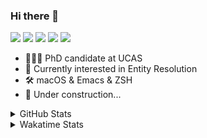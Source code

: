 ### Hi there 👋

[![](https://img.shields.io/badge/-Email-325180?logo=maildotru&logoColor=white&style=flat-square)](mailto:wang@tianshu.me)
[![](https://img.shields.io/badge/-GitHub-black?logo=GitHub&style=flat-square)](https://github.com/tshu-w)
[![](https://img.shields.io/badge/-Telegram-26a5e4?labelColor=fafafa&logo=telegram&style=flat-square)](https://t.me/tshu_w) 
[![](https://img.shields.io/badge/-Twitter-1da1f2?logo=Twitter&logoColor=white&style=flat-square)](https://twitter.com/tshu_w)
[![](https://komarev.com/ghpvc/?username=tshu-w&color=blueviolet&style=flat-square)]()



- 🧑🏻‍🎓 PhD candidate at UCAS
- 🔭 Currently interested in Entity Resolution
- 🛠 macOS & Emacs & ZSH
- 🚧 Under construction...

<details>

<summary>GitHub Stats</summary>

![Tianshu's GitHub stats](https://github-readme-stats.vercel.app/api?username=tshu-w&show_icons=true&theme=buefy&count_private=true)
  
</details>


<details>
  <summary>Wakatime Stats</summary>

  Currently, files accessed by tramp cannot be tracked by wakatime, see https://github.com/wakatime/wakatime-mode/issues/27
  <br>
  
<!--START_SECTION:waka-->
**I'm an Early 🐤** 

```text
🌞 Morning    60 commits     ████░░░░░░░░░░░░░░░░░░░░░   18.18% 
🌆 Daytime    113 commits    ████████░░░░░░░░░░░░░░░░░   34.24% 
🌃 Evening    146 commits    ███████████░░░░░░░░░░░░░░   44.24% 
🌙 Night      11 commits     ░░░░░░░░░░░░░░░░░░░░░░░░░   3.33%

```
📅 **I'm Most Productive on Monday** 

```text
Monday       81 commits     ██████░░░░░░░░░░░░░░░░░░░   24.55% 
Tuesday      48 commits     ███░░░░░░░░░░░░░░░░░░░░░░   14.55% 
Wednesday    29 commits     ██░░░░░░░░░░░░░░░░░░░░░░░   8.79% 
Thursday     27 commits     ██░░░░░░░░░░░░░░░░░░░░░░░   8.18% 
Friday       27 commits     ██░░░░░░░░░░░░░░░░░░░░░░░   8.18% 
Saturday     81 commits     ██████░░░░░░░░░░░░░░░░░░░   24.55% 
Sunday       37 commits     ██░░░░░░░░░░░░░░░░░░░░░░░   11.21%

```


📊 **This Week I Spent My Time On** 

```text
💬 Programming Languages: 
sh                       18 hrs 19 mins      ███████████████░░░░░░░░░░   60.28% 
Org                      5 hrs 12 mins       ████░░░░░░░░░░░░░░░░░░░░░   17.13% 
Emacs Lisp               5 hrs 10 mins       ████░░░░░░░░░░░░░░░░░░░░░   17.03% 
Python                   32 mins             ░░░░░░░░░░░░░░░░░░░░░░░░░   1.79% 
Other                    29 mins             ░░░░░░░░░░░░░░░░░░░░░░░░░   1.64%

🔥 Editors: 
Zsh                      18 hrs 19 mins      ███████████████░░░░░░░░░░   60.28% 
Emacs                    12 hrs              █████████░░░░░░░░░░░░░░░░   39.49% 
Sublime Text             4 mins              ░░░░░░░░░░░░░░░░░░░░░░░░░   0.23%

🐱‍💻 Projects: 
multimodalER             11 hrs              █████████░░░░░░░░░░░░░░░░   36.19% 
Terminal                 6 hrs 6 mins        █████░░░░░░░░░░░░░░░░░░░░   20.08% 
Unknown Project          5 hrs 52 mins       ████░░░░░░░░░░░░░░░░░░░░░   19.32% 
emacs                    5 hrs 35 mins       ████░░░░░░░░░░░░░░░░░░░░░   18.41% 
entity_resolution        44 mins             ░░░░░░░░░░░░░░░░░░░░░░░░░   2.41%

💻 Operating System: 
Mac                      16 hrs 50 mins      █████████████░░░░░░░░░░░░   55.38% 
Linux                    13 hrs 33 mins      ███████████░░░░░░░░░░░░░░   44.62%

```

**I Mostly Code in Python** 

```text
Python                   5 repos             ███████░░░░░░░░░░░░░░░░░░   27.78% 
JavaScript               3 repos             ████░░░░░░░░░░░░░░░░░░░░░   16.67% 
HTML                     2 repos             ██░░░░░░░░░░░░░░░░░░░░░░░   11.11% 
Emacs Lisp               2 repos             ██░░░░░░░░░░░░░░░░░░░░░░░   11.11% 
TeX                      2 repos             ██░░░░░░░░░░░░░░░░░░░░░░░   11.11%

```



 Last Updated on 19/07/2021
<!--END_SECTION:waka-->
</details>
